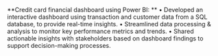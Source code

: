 **Credit card financial dashboard using Power BI:
**
• Developed an interactive dashboard using transaction and customer data from a SQL database, to provide real-time insights. 
• Streamlined data processing & analysis to monitor key performance metrics and trends.
• Shared actionable insights with stakeholders based on dashboard findings to support decision-making processes.
